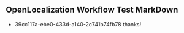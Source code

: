 ## OpenLocalization Workflow Test MarkDown
* 39cc117a-ebe0-433d-a140-2c741b74fb78 thanks!

<!--HONumber=Aug16_HO4-->



